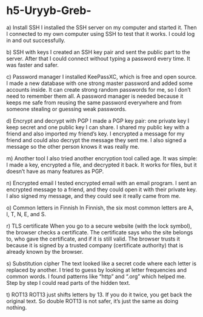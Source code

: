 # h5-Uryyb-Greb-

a) Install SSH
I installed the SSH server on my computer and started it. Then I connected to my own computer using SSH to test that it works. I could log in and out successfully.

b) SSH with keys
I created an SSH key pair and sent the public part to the server. After that I could connect without typing a password every time. It was faster and safer.

c) Password manager
I installed KeePassXC, which is free and open source. I made a new database with one strong master password and added some accounts inside. It can create strong random passwords for me, so I don’t need to remember them all. A password manager is needed because it keeps me safe from reusing the same password everywhere and from someone stealing or guessing weak passwords.

d) Encrypt and decrypt with PGP
I made a PGP key pair: one private key I keep secret and one public key I can share. I shared my public key with a friend and also imported my friend’s key. I encrypted a message for my friend and could also decrypt the message they sent me. I also signed a message so the other person knows it was really me.

m) Another tool
I also tried another encryption tool called age. It was simple: I made a key, encrypted a file, and decrypted it back. It works for files, but it doesn’t have as many features as PGP.

n) Encrypted email
I tested encrypted email with an email program. I sent an encrypted message to a friend, and they could open it with their private key. I also signed my message, and they could see it really came from me.

o) Common letters in Finnish
In Finnish, the six most common letters are A, I, T, N, E, and S.

r) TLS certificate
When you go to a secure website (with the lock symbol), the browser checks a certificate. The certificate says who the site belongs to, who gave the certificate, and if it is still valid. The browser trusts it because it is signed by a trusted company (certificate authority) that is already known by the browser.

s) Substitution cipher
The text looked like a secret code where each letter is replaced by another. I tried to guess by looking at letter frequencies and common words. I found patterns like “http” and “.org” which helped me. Step by step I could read parts of the hidden text.

t) ROT13
ROT13 just shifts letters by 13. If you do it twice, you get back the original text. So double ROT13 is not safer, it’s just the same as doing nothing.
